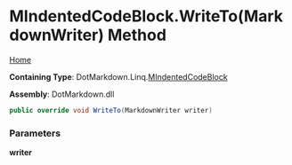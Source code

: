 <a name="_top"></a>

# MIndentedCodeBlock\.WriteTo\(MarkdownWriter\) Method

[Home](../../../../README.md#_top)

**Containing Type**: DotMarkdown\.Linq\.[MIndentedCodeBlock](../README.md#_top)

**Assembly**: DotMarkdown\.dll

```csharp
public override void WriteTo(MarkdownWriter writer)
```

### Parameters

**writer**